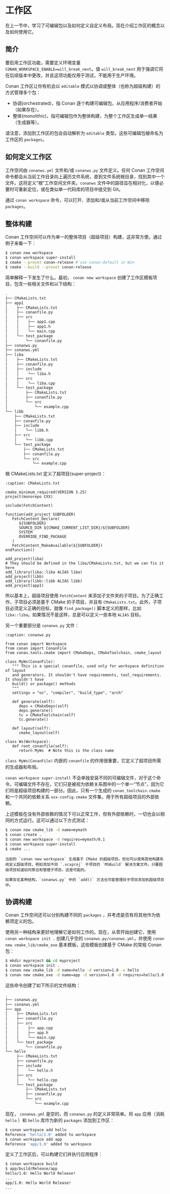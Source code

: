 # 工作区

在上一节中，学习了可编辑包以及如何定义自定义布局。现在介绍工作区的概念以及如何使用它。

## 简介

要启用工作区功能，需要定义环境变量 `CONAN_WORKSPACE_ENABLE=will_break_next`。值 `will_break_next` 用于强调它将在后续版本中更改，并且这项功能仅用于测试，不能用于生产环境。

Conan 工作区让你有机会以 `editable` 模式以协调或整体（也称为超级构建）的方式管理多个包：

- 协调(orchestrated)，指 Conan 逐个构建可编辑包，从应用程序/消费者开始（如果存在）。
- 整体(monolithic)，指可编辑包作为整体构建，为整个工作区生成单一结果（生成器等）。

请注意，添加到工作区的包会自动解析为 `editable` 类型。这些可编辑包被命名为工作区的 `packages`。

## 如何定义工作区

工作空间由 `conanws.yml` 文件和/或 `conanws.py` 文件定义。任何 Conan 工作空间命令都会从当前工作目录向上遍历文件系统，直到文件系统根目录，找到其中一个文件。这将定义“根”工作空间文件夹。`conanws` 文件中的路径旨在相对化，以便必要时可重新定位，或在类似单一代码库的项目中提交到 Git。

通过 `conan workspace` 命令，可以打开、添加和/或从当前工作空间中移除 `packages`。

## 整体构建

Conan 工作空间可以作为单一的整体项目（超级项目）构建，这非常方便。通过例子来看一下：

```bash
$ conan new workspace
$ conan workspace super-install
$ cmake --preset conan-release # use conan-default in Win
$ cmake --build --preset conan-release
```

简单解释一下发生了什么。最初， `conan new workspace` 创建了工作区模板项目，包含一些相关文件和以下结构：

```bash
.
├── CMakeLists.txt
├── app1
│    ├── CMakeLists.txt
│    ├── conanfile.py
│    ├── src
│    │    ├── app1.cpp
│    │    ├── app1.h
│    │    └── main.cpp
│    └── test_package
│        └── conanfile.py
├── conanws.py
├── conanws.yml
├── liba
│    ├── CMakeLists.txt
│    ├── conanfile.py
│    ├── include
│    │    └── liba.h
│    ├── src
│    │    └── liba.cpp
│    └── test_package
│        ├── CMakeLists.txt
│        ├── conanfile.py
│        └── src
│            └── example.cpp
└── libb
    ├── CMakeLists.txt
    ├── conanfile.py
    ├── include
    │    └── libb.h
    ├── src
    │    └── libb.cpp
    └── test_package
        ├── CMakeLists.txt
        ├── conanfile.py
        └── src
            └── example.cpp
```

根 CMakeLists.txt 定义了超项目(super-project)：

```{code-block} cmake
:caption: CMakeLists.txt

cmake_minimum_required(VERSION 3.25)
project(monorepo CXX)

include(FetchContent)

function(add_project SUBFOLDER)
   FetchContent_Declare(
      ${SUBFOLDER}
      SOURCE_DIR ${CMAKE_CURRENT_LIST_DIR}/${SUBFOLDER}
      SYSTEM
      OVERRIDE_FIND_PACKAGE
   )
   FetchContent_MakeAvailable(${SUBFOLDER})
endfunction()

add_project(liba)
# They should be defined in the liba/CMakeLists.txt, but we can fix it here
add_library(liba::liba ALIAS liba)
add_project(libb)
add_library(libb::libb ALIAS libb)
add_project(app1)
```

所以基本上，超级项目使用 `FetchContent` 来添加子文件夹的子项目。为了正确工作，子项目必须是基于 CMake 的子项目，并且有 `CMakeLists.txt`。此外，子项目必须定义正确的目标，就像 `find_package()` 脚本定义的那样，比如 `liba::liba`。如果情况不是这样，总是可以定义一些本地 `ALIAS` 目标。

另一个重要部分是 `conanws.py` 文件：

```{code-block} python
:caption: conanws.py

from conan import Workspace
from conan import ConanFile
from conan.tools.cmake import CMakeDeps, CMakeToolchain, cmake_layout

class MyWs(ConanFile):
   """ This is a special conanfile, used only for workspace definition of layout
   and generators. It shouldn't have requirements, tool_requirements. It shouldn't have
   build() or package() methods
   """
   settings = "os", "compiler", "build_type", "arch"

   def generate(self):
      deps = CMakeDeps(self)
      deps.generate()
      tc = CMakeToolchain(self)
      tc.generate()

   def layout(self):
      cmake_layout(self)

class Ws(Workspace):
   def root_conanfile(self):
      return MyWs  # Note this is the class name
```

`class MyWs(ConanFile)` 内嵌的 `conanfile` 的作用很重要，它定义了超项目所需的生成器和布局。

`conan workspace super-install` 不会单独安装不同的可编辑文件，对于这个命令，可编辑文件不存在，它们只是被视为依赖关系图中的一个单一“节点”，因为它们将是超级项目构建的一部分。因此，只有一个生成的 `conan_toolchain.cmake` 和一个共同的依赖关系 `xxx-config.cmake` 文件集，用于所有超级项目的外部依赖。

上述模板在没有外部依赖的情况下可以正常工作，但有外部依赖时，一切也会以相同的方式运行。这可以通过以下方式测试：

```bash
$ conan new cmake_lib -d name=mymath
$ conan create .
$ conan new workspace -d requires=mymath/0.1
$ conan workspace super-install
$ cmake ...
```

```{note}
当前的 `conan new workspace` 生成基于 CMake 的超级项目。但也可以使用其他构建系统定义超级项目，例如添加不同 `.vcxproj` 子项目的 `MSBuild` 解决方案文件。只要超级项目知道如何聚合和管理子项目，这是可能的。

如果存在某种结构，`conanws.py` 中的 `add()` 方法也可能管理将子项目添加到超级项目中。
```

## 协调构建

Conan 工作空间还可以分别构建不同的 `packages` ，并考虑是否有将其他作为依赖项定义的包。

使用另一种结构来更好地理解它是如何工作的。现在，从零开始创建它，使用 `conan workspace init .` 创建几乎空的 `conanws.py/conanws.yml`，并使用 `conan new cmake_lib/cmake_exe` 基本模板，这些模板创建基于 CMake 的常规 Conan 包：

```bash
$ mkdir myproject && cd myproject
$ conan workspace init .
$ conan new cmake_lib -d name=hello -d version=1.0 -o hello
$ conan new cmake_exe -d name=app -d version=1.0 -d requires=hello/1.0 -o app
```

这些命令创建了如下所示的文件结构：

```bash
.
├── conanws.py
├── conanws.yml
├── app
│    ├── CMakeLists.txt
│    ├── conanfile.py
│    ├── src
│    │    ├── app.cpp
│    │    ├── app.h
│    │    └── main.cpp
│    └── test_package
│        └── conanfile.py
└── hello
     ├── CMakeLists.txt
     ├── conanfile.py
     ├── include
     │    └── hello.h
     ├── src
     │    └── hello.cpp
     └── test_package
         ├── CMakeLists.txt
         ├── conanfile.py
         └── src
             └── example.cpp
```

现在， `conanws.yml` 是空的，而 `conanws.py` 的定义非常简单。将 `app` 应用（消耗 `hello` ）和 `hello` 库作为新的 `packages` 添加到工作区：

```bash
$ conan workspace add hello
Reference 'hello/1.0' added to workspace
$ conan workspace add app
Reference 'app/1.0' added to workspace
```

定义了工作区后，可以构建它们并执行应用程序：

```bash
$ conan workspace build
$ app/build/Release/app
hello/1.0: Hello World Release!
...
app/1.0: Hello World Release!
...
```
